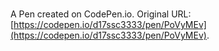 # 

A Pen created on CodePen.io. Original URL: [https://codepen.io/d17ssc3333/pen/PoVyMEv](https://codepen.io/d17ssc3333/pen/PoVyMEv).

